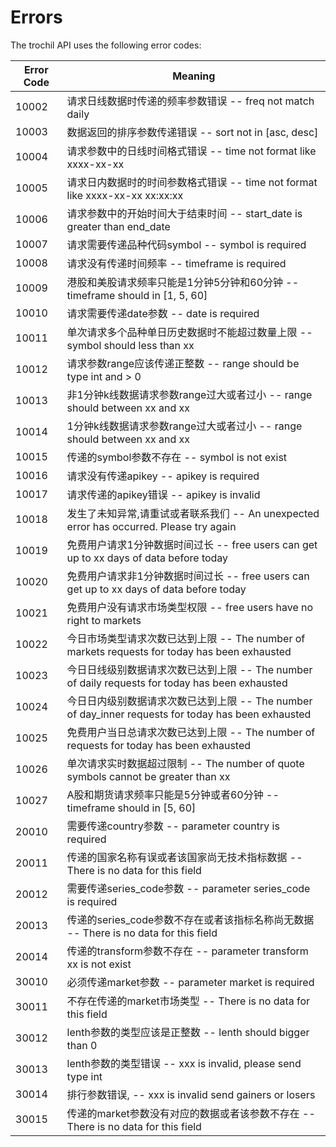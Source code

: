 # Errors

The trochil API uses the following error codes:


Error Code | Meaning
---------- | -------
10002 | 请求日线数据时传递的频率参数错误 -- freq not match daily
10003 | 数据返回的排序参数传递错误 -- sort not in [asc, desc]
10004 | 请求参数中的日线时间格式错误 -- time not format like xxxx-xx-xx
10005 | 请求日内数据时的时间参数格式错误 -- time not format like xxxx-xx-xx xx:xx:xx
10006 | 请求参数中的开始时间大于结束时间 -- start_date is greater than end_date
10007 | 请求需要传递品种代码symbol -- symbol is required
10008 | 请求没有传递时间频率 -- timeframe is required
10009 | 港股和美股请求频率只能是1分钟5分钟和60分钟 -- timeframe should in [1, 5, 60]
10010 | 请求需要传递date参数 -- date is required
10011 | 单次请求多个品种单日历史数据时不能超过数量上限 -- symbol should less than xx
10012 | 请求参数range应该传递正整数 -- range should be type int and > 0
10013 | 非1分钟k线数据请求参数range过大或者过小 -- range should between xx and xx
10014 | 1分钟k线数据请求参数range过大或者过小 -- range should between xx and xx
10015 | 传递的symbol参数不存在 -- symbol is not exist
10016 | 请求没有传递apikey -- apikey is required
10017 | 请求传递的apikey错误 -- apikey is invalid
10018 | 发生了未知异常,请重试或者联系我们 -- An unexpected error has occurred. Please try again
10019 | 免费用户请求1分钟数据时间过长 -- free users can get up to xx days of data before today
10020 | 免费用户请求非1分钟数据时间过长 -- free users can get up to xx days of data before today
10021 | 免费用户没有请求市场类型权限 -- free users have no right to markets
10022 | 今日市场类型请求次数已达到上限 -- The number of markets requests for today has been exhausted
10023 | 今日日线级别数据请求次数已达到上限 -- The number of daily requests for today has been exhausted
10024 | 今日日内级别数据请求次数已达到上限 -- The number of day_inner requests for today has been exhausted
10025 | 免费用户当日总请求次数已达到上限 -- The number of requests for today has been exhausted
10026 | 单次请求实时数据超过限制 -- The number of quote symbols cannot be greater than xx
10027 | A股和期货请求频率只能是5分钟或者60分钟 -- timeframe should in [5, 60]
20010 | 需要传递country参数 -- parameter country is required
20011 | 传递的国家名称有误或者该国家尚无技术指标数据 -- There is no data for this field
20012 | 需要传递series_code参数 -- parameter series_code is required
20013 | 传递的series_code参数不存在或者该指标名称尚无数据 -- There is no data for this field
20014 | 传递的transform参数不存在 -- parameter transform xx is not exist
30010 | 必须传递market参数 -- parameter market is required
30011 | 不存在传递的market市场类型 -- There is no data for this field
30012 | lenth参数的类型应该是正整数 -- lenth should bigger than 0
30013 | lenth参数的类型错误 -- xxx is invalid, please send type int
30014 | 排行参数错误, -- xxx is invalid send gainers or losers
30015 | 传递的market参数没有对应的数据或者该参数不存在 -- There is no data for this field

